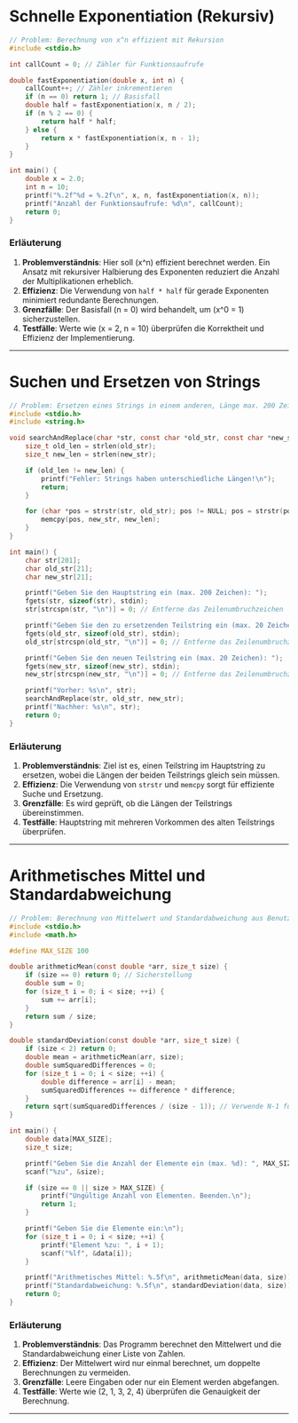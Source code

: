 
# Schnelle Exponentiation (Rekursiv)

```c
// Problem: Berechnung von x^n effizient mit Rekursion
#include <stdio.h>

int callCount = 0; // Zähler für Funktionsaufrufe

double fastExponentiation(double x, int n) {
    callCount++; // Zähler inkrementieren
    if (n == 0) return 1; // Basisfall
    double half = fastExponentiation(x, n / 2);
    if (n % 2 == 0) {
        return half * half;
    } else {
        return x * fastExponentiation(x, n - 1);
    }
}

int main() {
    double x = 2.0;
    int n = 10;
    printf("%.2f^%d = %.2f\n", x, n, fastExponentiation(x, n));
    printf("Anzahl der Funktionsaufrufe: %d\n", callCount);
    return 0;
}
```

### Erläuterung
1. **Problemverständnis**: Hier soll \(x^n\) effizient berechnet werden. Ein Ansatz mit rekursiver Halbierung des Exponenten reduziert die Anzahl der Multiplikationen erheblich.
2. **Effizienz**: Die Verwendung von `half * half` für gerade Exponenten minimiert redundante Berechnungen.
3. **Grenzfälle**: Der Basisfall \(n = 0\) wird behandelt, um \(x^0 = 1\) sicherzustellen.
4. **Testfälle**: Werte wie \(x = 2, n = 10\) überprüfen die Korrektheit und Effizienz der Implementierung.

---

# Suchen und Ersetzen von Strings

```c
// Problem: Ersetzen eines Strings in einem anderen, Länge max. 200 Zeichen
#include <stdio.h>
#include <string.h>

void searchAndReplace(char *str, const char *old_str, const char *new_str) {
    size_t old_len = strlen(old_str);
    size_t new_len = strlen(new_str);

    if (old_len != new_len) {
        printf("Fehler: Strings haben unterschiedliche Längen!\n");
        return;
    }

    for (char *pos = strstr(str, old_str); pos != NULL; pos = strstr(pos + old_len, old_str)) {
        memcpy(pos, new_str, new_len);
    }
}

int main() {
    char str[201];
    char old_str[21];
    char new_str[21];

    printf("Geben Sie den Hauptstring ein (max. 200 Zeichen): ");
    fgets(str, sizeof(str), stdin);
    str[strcspn(str, "\n")] = 0; // Entferne das Zeilenumbruchzeichen

    printf("Geben Sie den zu ersetzenden Teilstring ein (max. 20 Zeichen): ");
    fgets(old_str, sizeof(old_str), stdin);
    old_str[strcspn(old_str, "\n")] = 0; // Entferne das Zeilenumbruchzeichen

    printf("Geben Sie den neuen Teilstring ein (max. 20 Zeichen): ");
    fgets(new_str, sizeof(new_str), stdin);
    new_str[strcspn(new_str, "\n")] = 0; // Entferne das Zeilenumbruchzeichen

    printf("Vorher: %s\n", str);
    searchAndReplace(str, old_str, new_str);
    printf("Nachher: %s\n", str);
    return 0;
}
```

### Erläuterung
1. **Problemverständnis**: Ziel ist es, einen Teilstring im Hauptstring zu ersetzen, wobei die Längen der beiden Teilstrings gleich sein müssen.
2. **Effizienz**: Die Verwendung von `strstr` und `memcpy` sorgt für effiziente Suche und Ersetzung.
3. **Grenzfälle**: Es wird geprüft, ob die Längen der Teilstrings übereinstimmen.
4. **Testfälle**: Hauptstring mit mehreren Vorkommen des alten Teilstrings überprüfen.

---

# Arithmetisches Mittel und Standardabweichung

```c
// Problem: Berechnung von Mittelwert und Standardabweichung aus Benutzereingaben
#include <stdio.h>
#include <math.h>

#define MAX_SIZE 100

double arithmeticMean(const double *arr, size_t size) {
    if (size == 0) return 0; // Sicherstellung
    double sum = 0;
    for (size_t i = 0; i < size; ++i) {
        sum += arr[i];
    }
    return sum / size;
}

double standardDeviation(const double *arr, size_t size) {
    if (size < 2) return 0;
    double mean = arithmeticMean(arr, size);
    double sumSquaredDifferences = 0;
    for (size_t i = 0; i < size; ++i) {
        double difference = arr[i] - mean;
        sumSquaredDifferences += difference * difference;
    }
    return sqrt(sumSquaredDifferences / (size - 1)); // Verwende N-1 für Stichproben-Stdabweichung
}

int main() {
    double data[MAX_SIZE];
    size_t size;

    printf("Geben Sie die Anzahl der Elemente ein (max. %d): ", MAX_SIZE);
    scanf("%zu", &size);

    if (size == 0 || size > MAX_SIZE) {
        printf("Ungültige Anzahl von Elementen. Beenden.\n");
        return 1;
    }

    printf("Geben Sie die Elemente ein:\n");
    for (size_t i = 0; i < size; ++i) {
        printf("Element %zu: ", i + 1);
        scanf("%lf", &data[i]);
    }

    printf("Arithmetisches Mittel: %.5f\n", arithmeticMean(data, size));
    printf("Standardabweichung: %.5f\n", standardDeviation(data, size));
    return 0;
}
```

### Erläuterung
1. **Problemverständnis**: Das Programm berechnet den Mittelwert und die Standardabweichung einer Liste von Zahlen.
2. **Effizienz**: Der Mittelwert wird nur einmal berechnet, um doppelte Berechnungen zu vermeiden.
3. **Grenzfälle**: Leere Eingaben oder nur ein Element werden abgefangen.
4. **Testfälle**: Werte wie \(2, 1, 3, 2, 4\) überprüfen die Genauigkeit der Berechnung.

---
